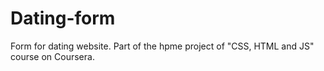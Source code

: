 # Dating-form
Form for dating website. Part of the hpme project of "CSS, HTML and JS" course on Coursera.
